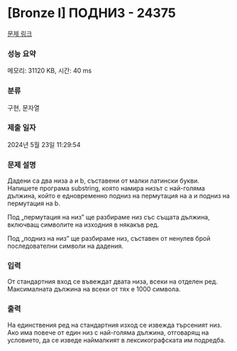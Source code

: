 # [Bronze I] ПОДНИЗ - 24375 

[문제 링크](https://www.acmicpc.net/problem/24375) 

### 성능 요약

메모리: 31120 KB, 시간: 40 ms

### 분류

구현, 문자열

### 제출 일자

2024년 5월 23일 11:29:54

### 문제 설명

<p>Дадени са два низа a и b, съставени от малки латински букви. Напишете програма substring, която намира низът с най-голяма дължина, който е едновременно подниз на пермутация на a и подниз на пермутация на b.</p>

<p>Под „пермутация на низ” ще разбираме низ със същата дължина, включващ символите на изходния в някакъв ред.</p>

<p>Под „подниз на низ” ще разбираме низ, съставен от ненулев брой последователни символи на дадения.</p>

### 입력 

 <p>От стандартния вход се въвеждат двата низа, всеки на отделен ред. Максималната дължина на всеки от тях е 1000 символа.</p>

### 출력 

 <p>На единствения ред на стандартния изход се извежда търсеният низ. Ако има повече от един низ с най-голяма дължина, отговарящ на условието, да се изведе наймалкият в лексикографската им подредба.</p>

